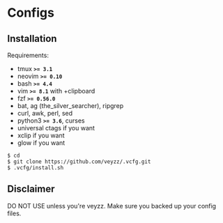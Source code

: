 Configs
=====

Installation
------------
Requirements:

  - tmux **`>= 3.1`**
  - neovim **`>= 0.10`**
  - bash **`>= 4.4`**
  - vim **`>= 8.1`** with +clipboard
  - fzf **`>= 0.56.0`**
  - bat, ag (the_silver_searcher), ripgrep
  - curl, awk, perl, sed
  - python3 **`>= 3.6`**, curses
  - universal ctags if you want
  - xclip if you want
  - glow if you want

```
$ cd
$ git clone https://github.com/veyzz/.vcfg.git
$ .vcfg/install.sh
```

Disclaimer
------------
DO NOT USE unless you're veyzz.
Make sure you backed up your config files.
